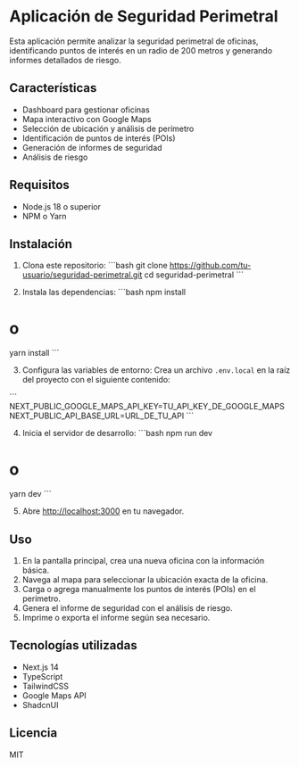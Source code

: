 # Aplicación de Seguridad Perimetral

Esta aplicación permite analizar la seguridad perimetral de oficinas, identificando puntos de interés en un radio de 200 metros y generando informes detallados de riesgo.

## Características

- Dashboard para gestionar oficinas
- Mapa interactivo con Google Maps
- Selección de ubicación y análisis de perímetro
- Identificación de puntos de interés (POIs)
- Generación de informes de seguridad
- Análisis de riesgo

## Requisitos

- Node.js 18 o superior
- NPM o Yarn

## Instalación

1. Clona este repositorio:
\`\`\`bash
git clone https://github.com/tu-usuario/seguridad-perimetral.git
cd seguridad-perimetral
\`\`\`

2. Instala las dependencias:
\`\`\`bash
npm install
# o
yarn install
\`\`\`

3. Configura las variables de entorno:
Crea un archivo `.env.local` en la raíz del proyecto con el siguiente contenido:

\`\`\`
NEXT_PUBLIC_GOOGLE_MAPS_API_KEY=TU_API_KEY_DE_GOOGLE_MAPS
NEXT_PUBLIC_API_BASE_URL=URL_DE_TU_API
\`\`\`

4. Inicia el servidor de desarrollo:
\`\`\`bash
npm run dev
# o
yarn dev
\`\`\`

5. Abre [http://localhost:3000](http://localhost:3000) en tu navegador.

## Uso

1. En la pantalla principal, crea una nueva oficina con la información básica.
2. Navega al mapa para seleccionar la ubicación exacta de la oficina.
3. Carga o agrega manualmente los puntos de interés (POIs) en el perímetro.
4. Genera el informe de seguridad con el análisis de riesgo.
5. Imprime o exporta el informe según sea necesario.

## Tecnologías utilizadas

- Next.js 14
- TypeScript
- TailwindCSS
- Google Maps API
- ShadcnUI

## Licencia

MIT
